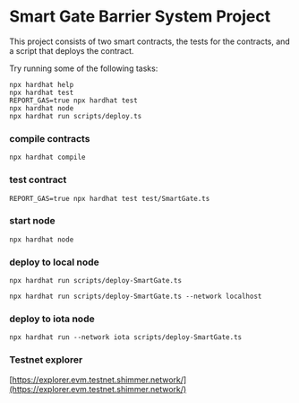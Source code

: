 # Smart Gate Barrier System Project

This project consists of two smart contracts, the tests for the contracts, and a script that deploys the contract.

Try running some of the following tasks:

```shell
npx hardhat help
npx hardhat test
REPORT_GAS=true npx hardhat test
npx hardhat node
npx hardhat run scripts/deploy.ts
```


### compile contracts
```shell 
npx hardhat compile
```
### test contract
```shell 
REPORT_GAS=true npx hardhat test test/SmartGate.ts
```
### start node
```shell 
npx hardhat node
```
### deploy to local node
```shell 
npx hardhat run scripts/deploy-SmartGate.ts
```
```shell 
npx hardhat run scripts/deploy-SmartGate.ts --network localhost
```
### deploy to iota node
```shell 
npx hardhat run --network iota scripts/deploy-SmartGate.ts
```

### Testnet explorer 
[https://explorer.evm.testnet.shimmer.network/](https://explorer.evm.testnet.shimmer.network/)
